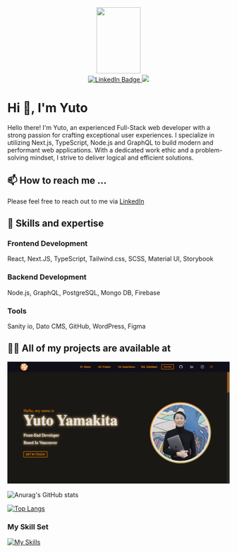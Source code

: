 <div id="header" align="center">
  <img height="150px" width="100px" src="https://media.giphy.com/media/IeRdg7gLkfK1ly2mFU/giphy.gif">
  <div id="badges">
  <a href="https://www.linkedin.com/in/yutoyama/">
    <img src="https://img.shields.io/badge/LinkedIn-blue?style=for-the-badge&logo=linkedin&logoColor=white" alt="LinkedIn Badge"/>
  </a>
  <a href="https://my-portfolio-ayut0.vercel.app/">
   <img src="https://img.shields.io/badge/Website-4FC08D?style=for-the-badge&logo=githubpages&logoColor=white">
  </a>
</div>
</div>

<h1>Hi 👋, I'm Yuto</h1>
 Hello there! I'm Yuto, an experienced Full-Stack web developer with a strong passion for crafting exceptional user experiences. I specialize in utilizing Next.js, TypeScript, Node.js and GraphQL to build modern and performant web applications. With a dedicated work ethic and a problem-solving mindset, I strive to deliver logical and efficient solutions.
  
## 📫 How to reach me ...

Please feel free to reach out to me via
[LinkedIn](https://www.linkedin.com/in/yuto-yamakita)
 
## 🌱 Skills and expertise

### Frontend Development
  React, Next.JS, TypeScript, Tailwind.css, SCSS, Material UI, Storybook
  
### Backend Development
  Node.js, GraphQL, PostgreSQL, Mongo DB, Firebase

### Tools
  Sanity io, Dato CMS, GitHub, WordPress, Figma
  
## 👨‍💻 All of my projects are available at

[![Portfolio](portfolio.png)](https://my-portfolio-two-self-48.vercel.app/)


![Anurag's GitHub stats](https://github-readme-stats.vercel.app/api?username=Ayut0&show_icons=true&theme=merko)

[![Top Langs](https://github-readme-stats.vercel.app/api/top-langs/?username=Ayut0&layout=compact)](https://github.com/anuraghazra/github-readme-stats)

<h3 align="left">My Skill Set</h3>


[![My Skills](https://skills.thijs.gg/icons?i=nextjs,react,ts,js,html,css,sass,tailwind,materialui,nodejs,express,firebase,mongodb,postgres,figma,wordpress)](https://skills.thijs.gg)

<!---
Ayut0/Ayut0 is a ✨ special ✨ repository because its `README.md` (this file) appears on your GitHub profile.
You can click the Preview link to take a look at your changes.
--->
